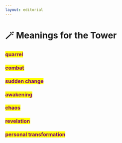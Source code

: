 ```yaml
---
layout: editorial
---
```


# 🪄 Meanings for the Tower

### <mark style="color:purple;">quarrel</mark>&#x20;

### <mark style="color:purple;">combat</mark>&#x20;

### <mark style="color:purple;">sudden change</mark>&#x20;

### <mark style="color:purple;">awakening</mark>

### <mark style="color:purple;">chaos</mark>&#x20;

### <mark style="color:purple;">revelation</mark>&#x20;

### <mark style="color:purple;">personal transformation</mark>

